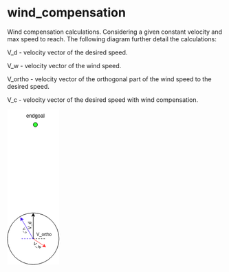 # wind_compensation

Wind compensation calculations. Considering a given constant velocity and max speed to reach. The following diagram further detail the calculations: 

V_d - velocity vector of the desired speed. 

V_w - velocity vector of the wind speed. 

V_ortho - velocity vector of the orthogonal part of the wind speed to the desired speed. 

V_c - velocity vector of the desired speed with wind compensation.

![math explanation](./math_explanation.png)
